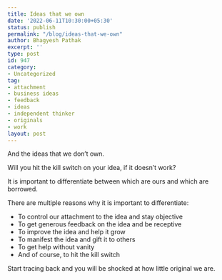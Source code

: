```yaml
---
title: Ideas that we own
date: '2022-06-11T10:30:00+05:30'
status: publish
permalink: "/blog/ideas-that-we-own"
author: Bhagyesh Pathak
excerpt: ''
type: post
id: 947
category:
- Uncategorized
tag:
- attachment
- business ideas
- feedback
- ideas
- independent thinker
- originals
- work
layout: post
---
```


And the ideas that we don’t own.

Will you hit the kill switch on your idea, if it doesn’t work?

It is important to differentiate between which are ours and which are borrowed.

There are multiple reasons why it is important to differentiate:

- To control our attachment to the idea and stay objective
- To get generous feedback on the idea and be receptive
- To improve the idea and help it grow
- To manifest the idea and gift it to others
- To get help without vanity
- And of course, to hit the kill switch

Start tracing back and you will be shocked at how little original we are.